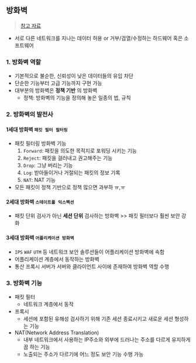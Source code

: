 ## 방화벽
> [참고 자료](https://plummmm.tistory.com/423)
- 서로 다른 네트워크를 지나는 데이터 허용 or 거부/검열/수정하는 하드웨어 혹은 소프트웨어

### 1. 방화벽 역할 
- 기본적으로 불순한, 신뢰성이 낮은 데이터들의 유입 차단
- 단순한 기능부터 고급 기능까지 구현 가능
- 대부분의 방화벽은 __정책 기반__ 의 방화벽
  - 정책: 방화벽의 기능을 정의해 놓은 일종의 법, 규칙

### 2. 방화벽의 발전사
#### 1세대 방화벽 `패킷 필터 필터링`
- 패킷 필터링 방화벽 기능
  1. `Forward`: 패킷을 의도한 목적지로 포워딩 시키는 기능
  2. `Reject`: 패킷을 걸러내고 권고해주는 기능
  3. `Drop`: 그냥 버리는 기능
  4. `Log`: 받아들이거나 거절되는 패킷의 정보 기록
  5. `NAT`: NAT 기능
- 모든 패킷이 정책 기반으로 정책 많으면 과부하 ㅠ,ㅠ
#### 2세대 방화벽 `스테이트풀 익스펙션`
- 패킷 단위 검사가 아닌 __세션 단위__ 검사하는 방화벽 >> 패킷 필터보다 훨씬 보안 강화

#### 3세대 방화벽 `어플리케이션 방화벽`
- `IPS` `WAF` `UTM` 등 네트워크 보안 솔루션들이 어플리케이션 방화벽에 속함
- 어플리케이션 계층에서 동작하는 방화벽 
- 통산 프록시 서버가 서버와 클라이언트 사이에 존재하여 방화벽 역할 수행

### 3. 방화벽 기능
- 패킷 필터
  - 네트워크 계층에서 동작
- 프록시
  - 세션에 포함된 유해성 검사하기 위해 기존 세션 종료시키고 새로운 세션 형성하는 기능
- NAT(Network Address Translation)
  - 내부 네트워크에서 사용하는 IP주소와 외부에 드러나는 주소를 다르게 유지하게끔 하는 기능
  - 노출되는 주소가 다르기에 어느 정도 보안 기능 수행 가능
